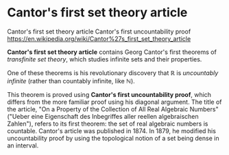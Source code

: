 # Cantor's first set theory article

Cantor's first set theory article
Cantor's first uncountability proof
https://en.wikipedia.org/wiki/Cantor%27s_first_set_theory_article

**Cantor's first set theory article** contains Georg Cantor's first theorems of *transfinite set theory*, which studies infinite sets and their properties.

One of these theorems is his revolutionary discovery that ℝ is *uncountably infinite* (rather than countably infinite, like ℕ).

This theorem is proved using **Cantor's first uncountability proof**, which differs from the more familiar proof using his diagonal argument. The title of the article, "On a Property of the Collection of All Real Algebraic Numbers" ("Ueber eine Eigenschaft des Inbegriffes aller reellen algebraischen Zahlen"), refers to its first theorem: the set of real algebraic numbers is countable. Cantor's article was published in 1874. In 1879, he modified his uncountability proof by using the topological notion of a set being dense in an interval.
